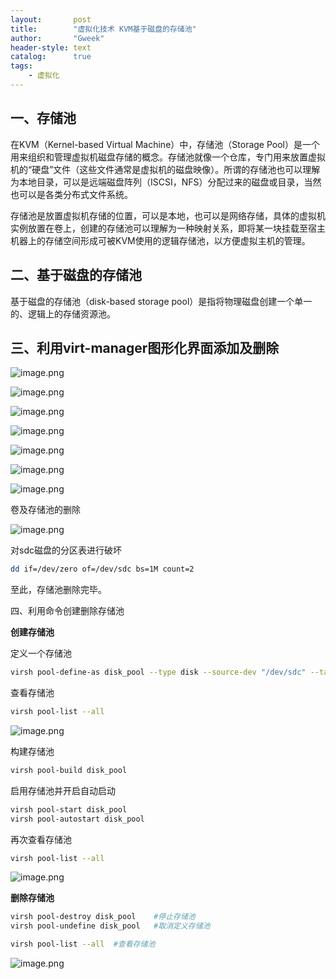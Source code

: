 ```yaml
---
layout:       post
title:        "虚拟化技术 KVM基于磁盘的存储池"
author:       "Gweek"
header-style: text
catalog:      true
tags:
    - 虚拟化
---
```


## 一、存储池

在KVM（Kernel-based Virtual Machine）中，存储池（Storage Pool）是一个用来组织和管理虚拟机磁盘存储的概念。存储池就像一个仓库，专门用来放置虚拟机的“硬盘”文件（这些文件通常是虚拟机的磁盘映像）。所谓的存储池也可以理解为本地目录，可以是远端磁盘阵列（ISCSI，NFS）分配过来的磁盘或目录，当然也可以是各类分布式文件系统。

存储池是放置虚拟机存储的位置，可以是本地，也可以是网络存储，具体的虚拟机实例放置在卷上，创建的存储池可以理解为一种映射关系，即将某一块挂载至宿主机器上的存储空间形成可被KVM使用的逻辑存储池，以方便虚拟主机的管理。

## 二、基于磁盘的存储池

基于磁盘的存储池（disk-based storage pool）是指将物理磁盘创建一个单一的、逻辑上的存储资源池。

## 三、利用virt-manager图形化界面添加及删除

![image.png](https://img.myla.eu.org/file/37b8041499449bb43e9c5.png)

![image.png](https://img.myla.eu.org/file/765b3e8d5f3fac30ed6fe.png)

![image.png](https://img.myla.eu.org/file/ec09f3588327ac03b58fa.png)

![image.png](https://img.myla.eu.org/file/71a68a52197fad8c466a6.png)

![image.png](https://img.myla.eu.org/file/16be5d7568f71650dde1e.png)

![image.png](https://img.myla.eu.org/file/f0b54a949a62e25ee3c0a.png)

![image.png](https://img.myla.eu.org/file/af3076481b2334453af36.png)

卷及存储池的删除

![image.png](https://img.myla.eu.org/file/c733f004e85d7ebadf154.png)

对sdc磁盘的分区表进行破坏

```bash
dd if=/dev/zero of=/dev/sdc bs=1M count=2
```

至此，存储池删除完毕。

四、利用命令创建删除存储池

**创建存储池**

定义一个存储池

```bash
virsh pool-define-as disk_pool --type disk --source-dev "/dev/sdc" --target "/mnt"
```

查看存储池

```bash
virsh pool-list --all
```

![image.png](https://img.myla.eu.org/file/7d1daf9c5e14f8818ecdd.png)

构建存储池

```bash
virsh pool-build disk_pool
```

启用存储池并开启自动启动

```bash
virsh pool-start disk_pool
virsh pool-autostart disk_pool
```

再次查看存储池

```bash
virsh pool-list --all
```

![image.png](https://img.myla.eu.org/file/45d86db8061d66b321c97.png)

**删除存储池**

```bash
virsh pool-destroy disk_pool    #停止存储池
virsh pool-undefine disk_pool   #取消定义存储池
```

```bash
virsh pool-list --all  #查看存储池
```

![image.png](https://img.myla.eu.org/file/c2eab31ac7e550a577445.png)
